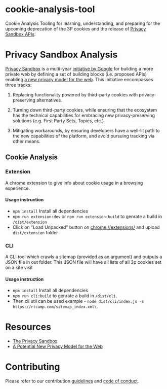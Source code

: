 # cookie-analysis-tool
Cookie Analysis Tooling for learning, understanding, and preparing for the upcoming deprecation of the 3P cookies and the release of [Privacy Sandbox APIs](https://privacysandbox.com/open-web/#proposals-for-the-web).

# Privacy Sandbox Analysis

[Privacy Sandbox](https://privacysandbox.com/) is a multi-year [initiative by Google](https://developer.chrome.com/docs/privacy-sandbox/overview/) for building a more private web by defining a set of building blocks (i.e. proposed APIs) enabling [a new privacy model for the web](https://github.com/michaelkleber/privacy-model). This Initiative encompasses three tracks:

1. Replacing functionality powered by third-party cookies with privacy-preserving alternatives.

2. Turning down third-party cookies, while  ensuring that the ecosystem has the technical capabilities for embracing new privacy-preserving solutions (e.g. First Party Sets, Topics, etc.)

3. Mitigating workarounds, by ensuring developers have a well-lit path to the new capabilities of the platform, and avoid pursuing tracking via other means. 

## Cookie Analysis

### Extension
A chrome extension to give info about cookie usage in a browsing experience.

#### Usage instruction

- `npm install` Install all dependencies
- `npm run extension:dev` or `npm run extension:build` to genrate a build in `/dist/extension`
- Click on "Load Unpacked" button on [chrome://extensions/](chrome://extensions/) and upload `dist/extension` folder

### CLI

A CLI tool which crawls a sitemap (provided as an argument) and outputs a JSON file in out folder. This JSON file will have all lists of all 3p cookies set on a site visit

#### Usage instruction

- `npm install` Install all dependencies
- `npm run cli:build` to genrate a build in `/dist/cli`.
- Then cli util can be used example - `node dist/cli/index.js -s https://rtcamp.com/sitemap_index.xml\`.


# Resources

* [The Privacy Sandbox](https://privacysandbox.com/)
* [A Potential New Privacy Model for the Web](https://github.com/michaelkleber/privacy-model)

# Contributing
Please refer to our contribution [guidelines](docs/CONTRIBUTING.md) and [code of conduct](docs/code-of-conduct.md).
